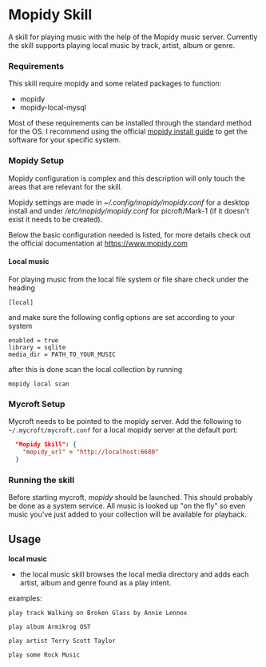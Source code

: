Mopidy Skill
=====================

A skill for playing music with the help of the Mopidy music server. Currently the skill supports playing local music by track, artist, album or genre.

### Requirements

This skill require mopidy and some related packages to function:

- mopidy
- mopidy-local-mysql

Most of these requirements can be installed through the standard method for the OS. I recommend using the official [mopidy install guide](https://docs.mopidy.com/en/latest/installation/) to get the software for your specific system.

### Mopidy Setup

Mopidy configuration is complex and this description will only touch the areas that are relevant for the skill.

Mopidy settings are made in *~/.config/mopidy/mopidy.conf* for a desktop install and under */etc/mopidy/mopidy.conf* for picroft/Mark-1 (if it doesn't exist it needs to be created).

Below the basic configuration needed is listed, for more details check out the official documentation at https://www.mopidy.com

#### Local music

For playing music from the local file system or file share check under the heading

` [local] `

and make sure the following config options are set according to your system

```
enabled = true
library = sqlite
media_dir = PATH_TO_YOUR_MUSIC
```

after this is done scan the local collection by running

` mopidy local scan `

### Mycroft Setup

Mycroft needs to be pointed to the mopidy server. Add the following to `~/.mycroft/mycroft.conf` for a local mopidy server at the default port:

```json
  "Mopidy Skill": {
    "mopidy_url" = "http://localhost:6680"
  }
```

### Running the skill

Before starting mycroft, *mopidy* should be launched. This should probably be done as a system service.
All music is looked up "on the fly" so even music you've just added to your collection will be available for playback.

## Usage

**local music**
- the local music skill browses the local media directory and adds each artist, album and genre found as a play intent.

examples:

`play track Walking on Broken Glass by Annie Lennox`

`play album Armikrog OST`

`play artist Terry Scott Taylor`

`play some Rock Music`
